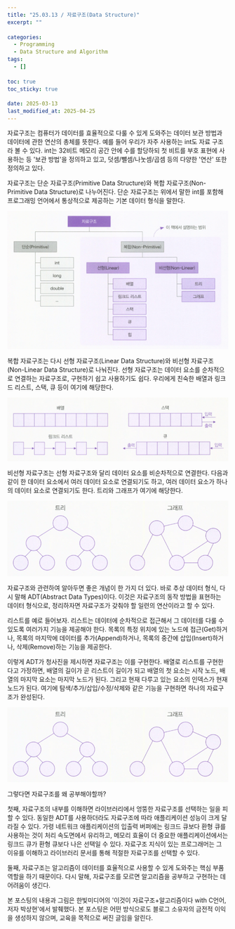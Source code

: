 ```yaml
---
title: "25.03.13 / 자료구조(Data Structure)"
excerpt: ""

categories:
  - Programming
  - Data Structure and Algorithm
tags:
  - []

toc: true
toc_sticky: true

date: 2025-03-13
last_modified_at: 2025-04-25
---
```


자료구조는 컴퓨터가 데이터를 효율적으로 다룰 수 있게 도와주는 데이터 보관 방법과 데이터에 관한 연산의 총체를 뜻한다. 예를 들어 우리가 자주 사용하는 int도 자료 구조라 볼 수 있다. int는 32비트 메모리 공간 안에 수를 할당하되 첫 비트를 부호 표현에 사용하는 등 '보관 방법'을 정의하고 있고, 덧셈/뺄셈/나눗셈/곱셈 등의 다양한 '연산' 또한 정의하고 있다.

자료구조는 단순 자료구조(Primitive Data Structure)와 복합 자료구조(Non-Primitive Data Structure)로 나누어진다. 단순 자료구조는 위에서 말한 int를 포함해 프로그래밍 언어에서 통상적으로 제공하는 기본 데이터 형식을 말한다.

<div style="display: flex; gap: 1rem; margin-bottom: 1rem;">
  <img src="/assets/img/250313_dataStructure/01.png" alt="01" style="max-width: 100%;" />
</div>

복합 자료구조는 다시 선형 자료구조(Linear Data Structure)와 비선형 자료구조(Non-Linear Data Structure)로 나눠진다. 선형 자료구조는 데이터 요소를 순차적으로 연결하는 자료구조로, 구현하기 쉽고 사용하기도 쉽다. 우리에게 친숙한 배열과 링크드 리스트, 스택, 큐 등이 여기에 해당한다.

<div style="display: flex; gap: 1rem; margin-bottom: 1rem;">
  <img src="/assets/img/250313_dataStructure/02.png" alt="02" style="max-width: 100%;" />
</div>

비선형 자료구조는 선형 자료구조와 달리 데이터 요소를 비순차적으로 연결한다. 다음과 같이 한 데이터 요소에서 여러 데이터 요소로 연결되기도 하고, 여러 데이터 요소가 하나의 데이터 요소로 연결되기도 한다. 트리와 그래프가 여기에 해당한다.

<div style="display: flex; gap: 1rem; margin-bottom: 1rem;">
   <img src="/assets/img/250313_dataStructure/03.png" alt="03" style="max-width: 100%;" />
</div>

자료구조와 관련하여 알아두면 좋은 개념이 한 가지 더 있다. 바로 추상 데이터 형식, 다시 말해 ADT(Abstract Data Types)이다. 이것은 자료구조의 동작 방법을 표현하는 데이터 형식으로, 정리하자면 자료구조가 갖춰야 할 일련의 연산이라고 할 수 있다.

리스트를 예로 들어보자. 리스트는 데이터에 순차적으로 접근해서 그 데이터를 다룰 수 있도록 여러가지 기능을 제공해야 한다. 목록의 특정 위치에 있는 노드에 접근(Get)하거나, 목록의 마지막에 데이터를 추가(Append)하거나, 목록의 중간에 삽입(Insert)하거나, 삭제(Remove)하는 기능을 제공한다.

이렇게 ADT가 청사진을 제시하면 자료구조는 이를 구현한다. 배열로 리스트를 구현한다고 가정하면, 배열의 길이가 곧 리스트이 길이가 되고 배열의 첫 요소는 시작 노드, 배열의 마지막 요소는 마지막 노드가 된다. 그리고 현재 다루고 있는 요소의 인덱스가 현재 노드가 된다. 여기에 탐색/추가/삽입/수정/삭제와 같은 기능을 구현하면 하나의 자료구조가 완성된다.

<div style="display: flex; gap: 1rem; margin-bottom: 1rem;">
  <img src="/assets/img/250313_dataStructure/03.png" alt="03" style="max-width: 100%;" />
</div>

그렇다면 자료구조를 왜 공부해야할까?

첫째, 자료구조의 내부를 이해하면 라이브러리에서 엉뚱한 자료구조를 선택하는 일을 피할 수 있다. 동일한 ADT를 사용하더라도 자료구조에 따라 애플리케이션 성능이 크게 달라질 수 있다. 가령 네트워크 애플리케이션의 입출력 버퍼에는 링크드 큐보다 환형 큐를 사용하는 것이 처리 속도면에서 유리하고, 메모리 효율이 더 중요한 애플리케이션에서는 링크드 큐가 환형 큐보다 나은 선택일 수 있다. 자료구조 지식이 있는 프로그래머는 그 이유를 이해하고 라이브러리 문서를 통해 적절한 자료구조를 선택할 수 있다.

둘째, 자료구조는 알고리즘이 데이터를 효율적으로 사용할 수 있게 도와주는 핵심 부품 역할을 하기 때문이다. 다시 말해, 자료구조를 모르면 알고리즘을 공부하고 구현하는 데 어려움이 생긴다.

본 포스팅의 내용과 그림은 한빛미디어의 '이것이 자료구조+알고리즘이다 with C언어, 저자 박상현'에서 발췌했다. 본 포스팅은 어떤 방식으로도 블로그 소유자의 금전적 이익을 생성하지 않으며, 교육을 목적으로 써진 글임을 알린다.
